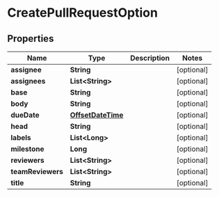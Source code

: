 # CreatePullRequestOption

## Properties
Name | Type | Description | Notes
------------ | ------------- | ------------- | -------------
**assignee** | **String** |  |  [optional]
**assignees** | **List&lt;String&gt;** |  |  [optional]
**base** | **String** |  |  [optional]
**body** | **String** |  |  [optional]
**dueDate** | [**OffsetDateTime**](OffsetDateTime.md) |  |  [optional]
**head** | **String** |  |  [optional]
**labels** | **List&lt;Long&gt;** |  |  [optional]
**milestone** | **Long** |  |  [optional]
**reviewers** | **List&lt;String&gt;** |  |  [optional]
**teamReviewers** | **List&lt;String&gt;** |  |  [optional]
**title** | **String** |  |  [optional]
